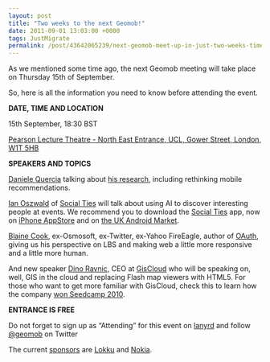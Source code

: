 ```yaml
--- 
layout: post
title: "Two weeks to the next Geomob!"
date: 2011-09-01 13:03:00 +0000
tags: JustMigrate
permalink: /post/43642065239/next-geomob-meet-up-in-just-two-weeks-time
---
```

As we mentioned some time ago, the next Geomob meeting will take place on Thursday 15th of September.

So, here is all the information you need to know before attending the event.

**DATE, TIME AND LOCATION**

15th September, 18:30 BST

[Pearson Lecture Theatre - North East Entrance, UCL, Gower Street, London, W1T 5HB](http://maps.google.co.uk/maps?q=Gower+Street,+London,+W1T+5HB&oe=utf-8&rls=org.mozilla:en-US:official&client=firefox-a&um=1&ie=UTF-8&sa=N&hl=en&tab=wl)

**SPEAKERS AND TOPICS**

[Daniele Quercia](https://twitter.com/#!/danielequercia) talking about [his research](http://mobblog.cs.ucl.ac.uk/), including rethinking mobile recommendations.

[Ian Oszwald](http://ianozsvald.com/) of [Social Ties](http://socialtiesapp.com/) will talk about using AI to discover interesting people at events. We recommend you to download the [Social Ties](http://socialtiesapp.com/) app, now on [iPhone AppStore](http://itunes.apple.com/gb/app/social-ties/id453193381?ls=1&mt=8 "Social Ties on AppStore") and on [the UK Android Market](https://market.android.com/details?id=uk.co.radicalrobot.socialties "Social Apps on the UK Android Market").

[Blaine Cook](http://romeda.org/), ex-Osmosoft, ex-Twitter, ex-Yahoo FireEagle, author of [OAuth](http://oauth.net/), giving us his perspective on LBS and making web a little more responsive and a little more human.

And new speaker [Dino Ravnic](http://www.giscloud.com/blog/), CEO at [GisCloud](https://twitter.com/#!/GisCloud) who will be speaking on, well, GIS in the cloud and replacing Flash map viewers with HTML5\. For those who want to get more familiar with GisCloud, check this to learn how the company [won Seedcamp 2010](http://www.giscloud.com/blog/gis-cloud-won-seedcamp-week-2010/).

**ENTRANCE IS FREE**

Do not forget to sign up as “Attending” for this event on [lanyrd](http://lanyrd.com/2011/geomob-september/) and follow [@geomob](https://twitter.com/#!/geomob) on Twitter

The current [sponsors](http://geomobldn.org/pages/sponsors-26) are [Lokku](http://www.lokku.com/) and [Nokia](http://www.nokia.com "Nokia").